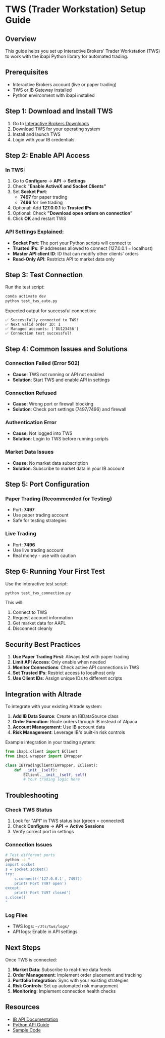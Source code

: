 # TWS (Trader Workstation) Setup Guide

## Overview
This guide helps you set up Interactive Brokers' Trader Workstation (TWS) to work with the ibapi Python library for automated trading.

## Prerequisites
- Interactive Brokers account (live or paper trading)
- TWS or IB Gateway installed
- Python environment with ibapi installed

## Step 1: Download and Install TWS

1. Go to [Interactive Brokers Downloads](https://www.interactivebrokers.com/en/trading/tws.php)
2. Download TWS for your operating system
3. Install and launch TWS
4. Login with your IB credentials

## Step 2: Enable API Access

### In TWS:
1. Go to **Configure** → **API** → **Settings**
2. Check **"Enable ActiveX and Socket Clients"**
3. Set **Socket Port**:
   - **7497** for paper trading
   - **7496** for live trading
4. Optional: Add **127.0.0.1** to **Trusted IPs**
5. Optional: Check **"Download open orders on connection"**
6. Click **OK** and restart TWS

### API Settings Explained:
- **Socket Port**: The port your Python scripts will connect to
- **Trusted IPs**: IP addresses allowed to connect (127.0.0.1 = localhost)
- **Master API client ID**: ID that can modify other clients' orders
- **Read-Only API**: Restricts API to market data only

## Step 3: Test Connection

Run the test script:
```bash
conda activate dev
python test_tws_auto.py
```

Expected output for successful connection:
```
✅ Successfully connected to TWS!
✅ Next valid order ID: 1
✅ Managed accounts: ['DU123456']
✅ Connection test successful!
```

## Step 4: Common Issues and Solutions

### Connection Failed (Error 502)
- **Cause**: TWS not running or API not enabled
- **Solution**: Start TWS and enable API in settings

### Connection Refused
- **Cause**: Wrong port or firewall blocking
- **Solution**: Check port settings (7497/7496) and firewall

### Authentication Error
- **Cause**: Not logged into TWS
- **Solution**: Login to TWS before running scripts

### Market Data Issues
- **Cause**: No market data subscription
- **Solution**: Subscribe to market data in your IB account

## Step 5: Port Configuration

### Paper Trading (Recommended for Testing)
- Port: **7497**
- Use paper trading account
- Safe for testing strategies

### Live Trading
- Port: **7496**
- Use live trading account
- Real money - use with caution

## Step 6: Running Your First Test

Use the interactive test script:
```bash
python test_tws_connection.py
```

This will:
1. Connect to TWS
2. Request account information
3. Get market data for AAPL
4. Disconnect cleanly

## Security Best Practices

1. **Use Paper Trading First**: Always test with paper trading
2. **Limit API Access**: Only enable when needed
3. **Monitor Connections**: Check active API connections in TWS
4. **Set Trusted IPs**: Restrict access to localhost only
5. **Use Client IDs**: Assign unique IDs to different scripts

## Integration with AItrade

To integrate with your existing AItrade system:

1. **Add IB Data Source**: Create an IBDataSource class
2. **Order Execution**: Route orders through IB instead of Alpaca
3. **Account Management**: Use IB account data
4. **Risk Management**: Leverage IB's built-in risk controls

Example integration in your trading system:
```python
from ibapi.client import EClient
from ibapi.wrapper import EWrapper

class IBTradingClient(EWrapper, EClient):
    def __init__(self):
        EClient.__init__(self, self)
        # Your trading logic here
```

## Troubleshooting

### Check TWS Status
1. Look for "API" in TWS status bar (green = connected)
2. Check **Configure** → **API** → **Active Sessions**
3. Verify correct port in settings

### Connection Issues
```bash
# Test different ports
python -c "
import socket
s = socket.socket()
try:
    s.connect(('127.0.0.1', 7497))
    print('Port 7497 open')
except:
    print('Port 7497 closed')
s.close()
"
```

### Log Files
- TWS logs: `~/Jts/tws/logs/`
- API logs: Enable in API settings

## Next Steps

Once TWS is connected:
1. **Market Data**: Subscribe to real-time data feeds
2. **Order Management**: Implement order placement and tracking
3. **Portfolio Integration**: Sync with your existing strategies
4. **Risk Controls**: Set up automated risk management
5. **Monitoring**: Implement connection health checks

## Resources

- [IB API Documentation](https://interactivebrokers.github.io/tws-api/)
- [Python API Guide](https://interactivebrokers.github.io/tws-api/initial_setup.html)
- [Sample Code](https://github.com/InteractiveBrokers/tws-api/tree/master/samples/Python)